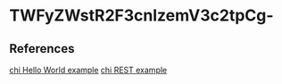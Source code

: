 # TWFyZWstR2F3cnlzemV3c2tpCg-

## References

[chi Hello World example](https://github.com/go-chi/chi/blob/master/_examples/hello-world/main.go)
[chi REST example](https://github.com/go-chi/chi/blob/master/_examples/rest/main.go)